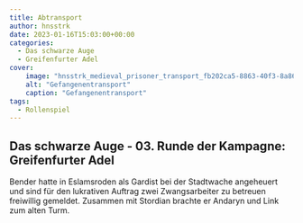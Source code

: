 ```yaml
---
title: Abtransport
author: hnsstrk
date: 2023-01-16T15:03:00+00:00
categories:
  - Das schwarze Auge
  - Greifenfurter Adel
cover:
    image: "hnsstrk_medieval_prisoner_transport_fb202ca5-8863-40f3-8a86-e2c5ca65cb24-768x512.png"
    alt: "Gefangenentransport"
    caption: "Gefangenentransport"
tags:
  - Rollenspiel
---
```


## Das schwarze Auge - 03. Runde der Kampagne: Greifenfurter Adel

Bender hatte in Eslamsroden als Gardist bei der Stadtwache angeheuert und sind für den lukrativen Auftrag zwei Zwangsarbeiter zu betreuen freiwillig gemeldet. Zusammen mit Stordian brachte er Andaryn und Link zum alten Turm.